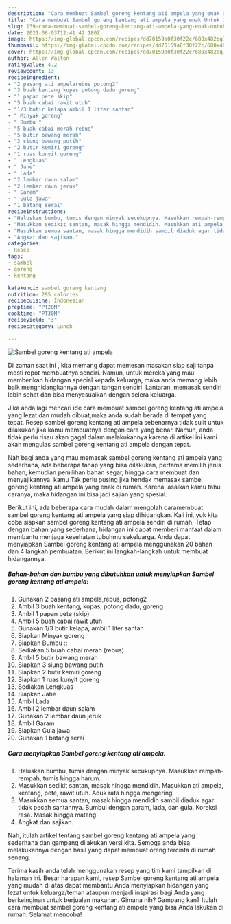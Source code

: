 ```yaml
---
description: "Cara membuat Sambel goreng kentang ati ampela yang enak Untuk Jualan"
title: "Cara membuat Sambel goreng kentang ati ampela yang enak Untuk Jualan"
slug: 139-cara-membuat-sambel-goreng-kentang-ati-ampela-yang-enak-untuk-jualan
date: 2021-06-03T12:41:42.180Z
image: https://img-global.cpcdn.com/recipes/dd70159a0f30f22c/680x482cq70/sambel-goreng-kentang-ati-ampela-foto-resep-utama.jpg
thumbnail: https://img-global.cpcdn.com/recipes/dd70159a0f30f22c/680x482cq70/sambel-goreng-kentang-ati-ampela-foto-resep-utama.jpg
cover: https://img-global.cpcdn.com/recipes/dd70159a0f30f22c/680x482cq70/sambel-goreng-kentang-ati-ampela-foto-resep-utama.jpg
author: Allen Walton
ratingvalue: 4.2
reviewcount: 13
recipeingredient:
- "2 pasang ati ampelarebus potong2"
- "3 buah kentang kupas potong dadu goreng"
- "1 papan pete skip"
- "5 buah cabai rawit utuh"
- "1/3 butir kelapa ambil 1 liter santan"
- " Minyak goreng"
- " Bumbu "
- "5 buah cabai merah rebus"
- "5 butir bawang merah"
- "3 siung bawang putih"
- "2 butir kemiri goreng"
- "1 ruas kunyit goreng"
- " Lengkuas"
- " Jahe"
- " Lada"
- "2 lembar daun salam"
- "2 lembar daun jeruk"
- " Garam"
- " Gula jawa"
- "1 batang serai"
recipeinstructions:
- "Haluskan bumbu, tumis dengan minyak secukupnya. Masukkan rempah-rempah, tumis hingga harum."
- "Masukkan sedikit santan, masak hingga mendidih. Masukkan ati ampela, kentang, pete, rawit utuh. Aduk rata hingga mengering."
- "Masukkan semua santan, masak hingga mendidih sambil diaduk agar tidak pecah santannya. Bumbui dengan garam, lada, dan gula. Koreksi rasa. Masak hingga matang."
- "Angkat dan sajikan."
categories:
- Resep
tags:
- sambel
- goreng
- kentang

katakunci: sambel goreng kentang 
nutrition: 295 calories
recipecuisine: Indonesian
preptime: "PT20M"
cooktime: "PT30M"
recipeyield: "3"
recipecategory: Lunch

---
```



![Sambel goreng kentang ati ampela](https://img-global.cpcdn.com/recipes/dd70159a0f30f22c/680x482cq70/sambel-goreng-kentang-ati-ampela-foto-resep-utama.jpg)

Di zaman  saat ini , kita memang dapat memesan masakan siap saji tanpa mesti repot membuatnya sendiri. Namun, untuk mereka yang mau memberikan hidangan special kepada keluarga, maka anda memang lebih baik menghidangkannya dengan tangan sendiri. Lantaran, memasak sendiri lebih sehat dan bisa menyesuaikan dengan selera keluarga.

Jika anda lagi mencari ide cara membuat sambel goreng kentang ati ampela yang lezat dan mudah dibuat,maka anda sudah berada di tempat yang tepat. Resep sambel goreng kentang ati ampela  sebenarnya tidak sulit untuk dilakukan jika kamu membuatnya dengan cara yang benar. Namun, anda tidak perlu risau akan gagal dalam melakukannya 
karena di artikel ini kami akan mengulas sambel goreng kentang ati ampela dengan tepat.  



Nah bagi anda yang mau memasak sambel goreng kentang ati ampela yang sederhana, ada beberapa tahap yang bisa dilakukan, pertama memilih jenis bahan, kemudian pemilihan bahan segar, hingga cara membuat dan menyajikannya. kamu Tak perlu pusing jika hendak memasak sambel goreng kentang ati ampela yang enak di rumah. Karena, asalkan kamu  tahu caranya, maka hidangan ini bisa jadi sajian yang spesial.

Berikut ini, ada beberapa cara mudah dalam mengolah caramembuat sambel goreng kentang ati ampela yang siap dihidangkan. Kali ini, yuk kita coba siapkan sambel goreng kentang ati ampela sendiri di rumah. Tetap dengan bahan yang sederhana, hidangan ini dapat memberi manfaat dalam membantu menjaga kesehatan tubuhmu sekeluarga. Anda dapat menyiapkan Sambel goreng kentang ati ampela menggunakan 20 bahan dan 4 langkah pembuatan. Berikut ini langkah-langkah untuk membuat hidangannya.

<!--inarticleads1-->

##### Bahan-bahan dan bumbu yang dibutuhkan untuk menyiapkan Sambel goreng kentang ati ampela:

1. Gunakan 2 pasang ati ampela,rebus, potong2
1. Ambil 3 buah kentang, kupas, potong dadu, goreng
1. Ambil 1 papan pete (skip)
1. Ambil 5 buah cabai rawit utuh
1. Gunakan 1/3 butir kelapa, ambil 1 liter santan
1. Siapkan  Minyak goreng
1. Siapkan  Bumbu ::
1. Sediakan 5 buah cabai merah (rebus)
1. Ambil 5 butir bawang merah
1. Siapkan 3 siung bawang putih
1. Siapkan 2 butir kemiri goreng
1. Siapkan 1 ruas kunyit goreng
1. Sediakan  Lengkuas
1. Siapkan  Jahe
1. Ambil  Lada
1. Ambil 2 lembar daun salam
1. Gunakan 2 lembar daun jeruk
1. Ambil  Garam
1. Siapkan  Gula jawa
1. Gunakan 1 batang serai




<!--inarticleads2-->

##### Cara menyiapkan Sambel goreng kentang ati ampela:

1. Haluskan bumbu, tumis dengan minyak secukupnya. Masukkan rempah-rempah, tumis hingga harum.
1. Masukkan sedikit santan, masak hingga mendidih. Masukkan ati ampela, kentang, pete, rawit utuh. Aduk rata hingga mengering.
1. Masukkan semua santan, masak hingga mendidih sambil diaduk agar tidak pecah santannya. Bumbui dengan garam, lada, dan gula. Koreksi rasa. Masak hingga matang.
1. Angkat dan sajikan.




Nah, itulah artikel tentang  sambel goreng kentang ati ampela  yang sederhana dan gampang dilakukan versi kita. Semoga anda bisa melakukannya dengan hasil yang dapat membuat oreng tercinta di rumah senang. 

Terima kasih anda telah menggunakan resep yang tim kami tampilkan di halaman ini. Besar harapan kami, resep  Sambel goreng kentang ati ampela yang mudah di atas dapat membantu Anda menyiapkan hidangan yang lezat untuk keluarga/teman ataupun menjadi inspirasi bagi Anda yang berkeinginan untuk berjualan makanan. Gimana nih? Gampang kan? Itulah cara membuat sambel goreng kentang ati ampela yang bisa Anda lakukan di rumah. Selamat mencoba!

